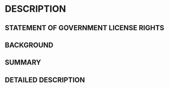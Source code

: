 # DESCRIPTION

## STATEMENT OF GOVERNMENT LICENSE RIGHTS

## BACKGROUND

## SUMMARY

## DETAILED DESCRIPTION

